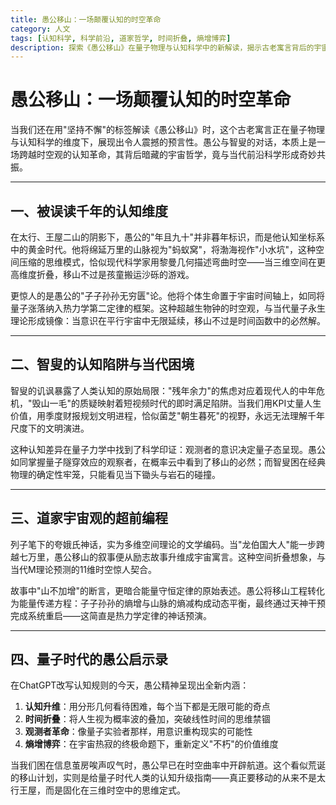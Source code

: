 ```yaml
---
title: 愚公移山：一场颠覆认知的时空革命
category: 人文
tags: [认知科学, 科学前沿, 道家哲学, 时间折叠, 熵增博弈]
description: 探索《愚公移山》在量子物理与认知科学中的新解读，揭示古老寓言背后的宇宙哲学与现代科学的奇妙共振。学习如何通过认知升维、时间折叠等概念突破传统思维，迎接未来挑战。
---
```

# 愚公移山：一场颠覆认知的时空革命

当我们还在用"坚持不懈"的标签解读《愚公移山》时，这个古老寓言正在量子物理与认知科学的维度下，展现出令人震撼的预言性。愚公与智叟的对话，本质上是一场跨越时空观的认知革命，其背后暗藏的宇宙哲学，竟与当代前沿科学形成奇妙共振。

---

## 一、被误读千年的认知维度
在太行、王屋二山的阴影下，愚公的"年且九十"并非暮年标识，而是他认知坐标系中的黄金时代。他将绵延万里的山脉视为"蚂蚁窝"，将渤海视作"小水坑"，这种空间压缩的思维模式，恰似现代科学家用黎曼几何描述弯曲时空——当三维空间在更高维度折叠，移山不过是孩童搬运沙砾的游戏。

更惊人的是愚公的"子子孙孙无穷匮"论。他将个体生命置于宇宙时间轴上，如同将量子涨落纳入热力学第二定律的框架。这种超越生物钟的时空观，与当代量子永生理论形成镜像：当意识在平行宇宙中无限延续，移山不过是时间函数中的必然解。

---

## 二、智叟的认知陷阱与当代困境
智叟的讥讽暴露了人类认知的原始局限："残年余力"的焦虑对应着现代人的中年危机，"毁山一毛"的质疑映射着短视频时代的即时满足陷阱。当我们用KPI丈量人生价值，用季度财报规划文明进程，恰似菌芝"朝生暮死"的视野，永远无法理解千年尺度下的文明演进。

这种认知差异在量子力学中找到了科学印证：观测者的意识决定量子态呈现。愚公如同掌握量子隧穿效应的观察者，在概率云中看到了移山的必然；而智叟困在经典物理的确定性牢笼，只能看见当下锄头与岩石的碰撞。

---

## 三、道家宇宙观的超前编程
列子笔下的夸娥氏神话，实为多维空间理论的文学编码。当"龙伯国大人"能一步跨越七万里，愚公移山的叙事便从励志故事升维成宇宙寓言。这种空间折叠想象，与当代M理论预测的11维时空惊人契合。

故事中"山不加增"的断言，更暗合能量守恒定律的原始表述。愚公将移山工程转化为能量传递方程：子子孙孙的熵增与山脉的熵减构成动态平衡，最终通过天神干预完成系统重启——这简直是热力学定律的神话预演。

---

## 四、量子时代的愚公启示录
在ChatGPT改写认知规则的今天，愚公精神呈现出全新内涵：
1. **认知升维**：用分形几何看待困难，每个当下都是无限可能的奇点
2. **时间折叠**：将人生视为概率波的叠加，突破线性时间的思维禁锢
3. **观测者革命**：像量子实验者那样，用意识重构现实的可能性
4. **熵增博弈**：在宇宙热寂的终极命题下，重新定义"不朽"的价值维度

当我们困在信息茧房唉声叹气时，愚公早已在时空曲率中开辟航道。这个看似荒诞的移山计划，实则是给量子时代人类的认知升级指南——真正要移动的从来不是太行王屋，而是固化在三维时空中的思维定式。